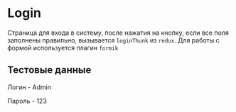 # Login

Страница для входа в систему, после нажатия на кнопку, если все поля заполнены правильно, вызывается ```loginThunk``` из ```redux```. Для работы с формой используется плагин ```formik```

## Тестовые данные

Логин - Admin

Пароль - 123
